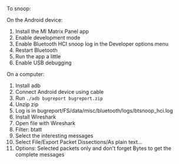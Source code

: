 
To snoop: 

On the Android device:
1. Install the MI Matrix Panel app 
1. Enable development mode 
1. Enable Bluetooth HCI snoop log in the Developer options menu
1. Restart Bluetooth 
1. Run the app a little
1. Enable USB debugging

On a computer:
1. Install adb
1. Connect Android device using cable
1. Run `./adb bugreport bugreport.zip`
1. Unzip zip
1. Log is in bugreport/FS/data/misc/bluetooth/logs/btsnoop_hci.log
1. Install Wireshark
1. Open file with Wireshark
1. Filter: btatt
1. Select the interesting messages
1. Select File/Export Packet Dissections/As plain text...
1. Options: Selected packets only and don't forget Bytes to get the complete messages
